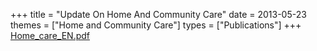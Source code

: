 +++
title = "Update On Home And Community Care"
date = 2013-05-23
themes = ["Home and Community Care"]
types = ["Publications"]
+++
[Home_care_EN.pdf](/files/Home_care_EN.pdf)
